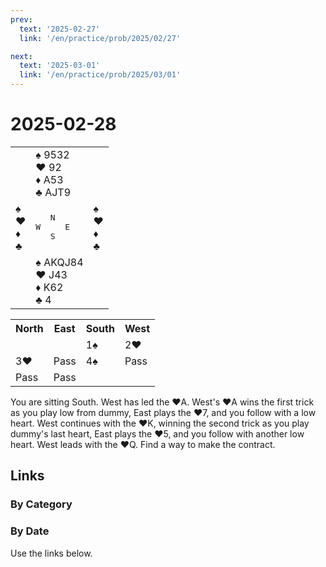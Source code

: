 ```yaml
---
prev:
  text: '2025-02-27'
  link: '/en/practice/prob/2025/02/27'

next:
  text: '2025-03-01'
  link: '/en/practice/prob/2025/03/01'
---
```


# 2025-02-28

<table class="deal">
	<tr>
		<td></td>
		<td>♠ 9532<br>♥ 92<br>♦ A53<br>♣ AJT9</td>
		<td></td>
	</tr>
	<tr>
		<td>♠ <br>♥ <br>♦ <br>♣ </td>
		<td><pre>   N<br>W     E<br>   S</pre></td>
		<td>♠ <br>♥ <br>♦ <br>♣ </td>
	</tr>
	<tr>
		<td></td>
		<td>♠ AKQJ84<br>♥ J43<br>♦ K62<br>♣ 4</td>
		<td></td>
	</tr>
</table>

<table class="auction">
	<tr>
		<th>North</th>
		<th>East</th>
		<th>South</th>
		<th>West</th>
	</tr>
	<tr>
		<td></td>
		<td></td>
		<td>1♠</td>
		<td>2♥</td>
	</tr>
	<tr>
		<td>3♥</td>
		<td>Pass</td>
		<td>4♠</td>
		<td>Pass</td>
	</tr>
	<tr>
		<td>Pass</td>
		<td>Pass</td>
		<td></td>
		<td></td>
	</tr>
</table>

You are sitting South. West has led the ♥A. West's ♥A wins the first trick as you play low from dummy, East plays the ♥7, and you follow with a low heart. West continues with the ♥K, winning the second trick as you play dummy's last heart, East plays the ♥5, and you follow with another low heart. West leads with the ♥Q. Find a way to make the contract.

## Links

[<Badge type="tip" text="Check Solution"/>](/en/learning/prob/2025/02/28)

### By Category

[<Badge type="tip" text="<--"/>](/en/practice/prob/2025/02/27)
[<Badge type="tip" text="Calendar"/>](/en/practice/calendar/2025/02)
[<Badge type="tip" text="-->"/>](/en/practice/prob/2025/03/03)

### By Date

Use the links below.